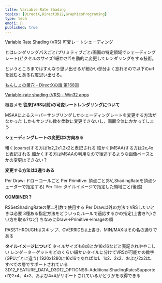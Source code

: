 ```yaml
---
title: Variable Rate Shading
topics: [DirectX,Direct3D12,GraphicsPrograming]
type: tech
emoji: 💛
published: true
---
```


Variable Rate Shading (VRS) 可変レートシェーディング

とはレンダリングパスごと/プリミティブごと/画面の特定領域でシェーディングレート(ピクセルのサイズ?細かさ?)を動的に変更してレンダリングをする技術。

というところまではすんなり思い出せるが細かい部分よく忘れるので以下のurlを読むとある程度思い出せる。

[もんしょの巣穴 - DirectXの話 第168回](https://sites.google.com/site/monshonosuana/directx%E3%81%AE%E8%A9%B1/directx%E3%81%AE%E8%A9%B1-%E7%AC%AC168%E5%9B%9E)

[Variable-rate shading (VRS) - Win32 apps](https://docs.microsoft.com/en-us/windows/win32/direct3d12/vrs)

概要メモ
**従来(VRS以前)の可変レートレンダリングについて**

MSAAによるスーパーサンプリングしかシェーディングレートを変更する方法がなかった
しかもサンプル数を柔軟に変更できないし、画面全体にかかってしまう

**シェーディングレートの変更は2方向ある**

粗く(coarse)する方は1x2,2x1,2x2と表記される
細かく(MSAA)する方は2x,4xと表記される
細かくする方はMSAAの利用なので後述するような画像ベースとかの変更はできない？

**変更する方法は3通りある**

Per Draw: ドローコールごと
Per Primitive: 頂点ごと(SV_ShadingRateを頂点シェーダーで指定する)
Per Tile: タイルイメージで指定した領域ごと(後述)

**COMBINER？**

RSSetShadingRateの第二引数で使用する
Per Draw以外の方法でVRSしたいときは必要
3種ある指定方法をどういったルールで適応するかの指定(上書き?小さい方を取る?など)
ちなみにDraw->Primitive->Imageの順

PASSTHROUGHはスキップ、OVERRIDEは上書き、MIN/MAXはその名の通りである

**タイルイメージについて**
タイルサイズも8x8とか16x16などと表記されややこしい
レンダーターゲットをどのくらい細かいタイルに分けてVRSが可能かの数字(GPUごとに違う)
1920x1280に16x16であれば1x1、1x2、2x2、および2x2は、すべての層でサポートされている
3D12_FEATURE_DATA_D3D12_OPTIONS6::AdditionalShadingRatesSupportedで2x4、4x2、および4x4がサポートされているかどうかを取得できる